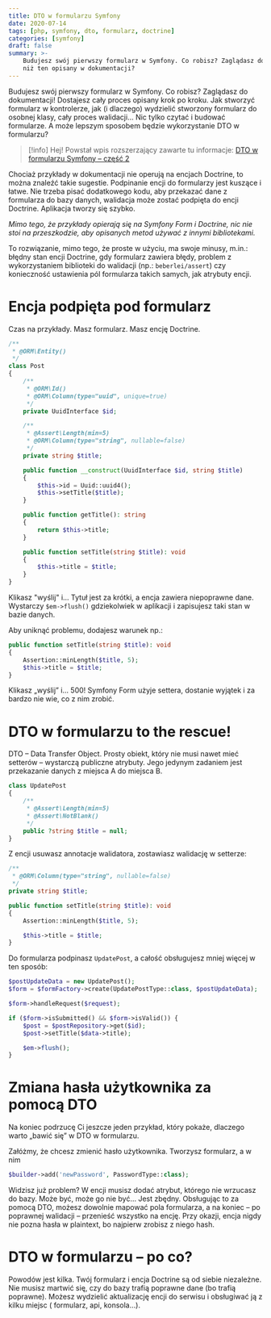 ```yaml
---
title: DTO w formularzu Symfony
date: 2020-07-14
tags: [php, symfony, dto, formularz, doctrine]
categories: [symfony]
draft: false
summary: >-
    Budujesz swój pierwszy formularz w Symfony. Co robisz? Zaglądasz do dokumentacji! Ale może jest lepszy sposób, 
    niż ten opisany w dokumentacji?
---
```


Budujesz swój pierwszy formularz w Symfony. Co robisz? Zaglądasz do dokumentacji! Dostajesz cały proces opisany krok po
kroku. Jak stworzyć formularz w kontrolerze, jak (i dlaczego) wydzielić stworzony formularz do osobnej klasy, cały
proces walidacji… Nic tylko czytać i budować formularze. A może lepszym sposobem będzie wykorzystanie DTO w formularzu?

> [!info]
> Hej! Powstał wpis rozszerzający zawarte tu informacje: [DTO w formularzu Symfony – część 2][dto-w-formularzu-symfony-2]

Chociaż przykłady w dokumentacji nie operują na encjach Doctrine, to można znaleźć takie sugestie. Podpinanie encji do
formularzy jest kuszące i łatwe. Nie trzeba pisać dodatkowego kodu, aby przekazać dane z formularza do bazy danych,
walidacja może zostać podpięta do encji Doctrine. Aplikacja tworzy się szybko.

*Mimo tego, że przykłady opierają się na Symfony Form i Doctrine, nic nie stoi na przeszkodzie, aby opisanych metod
używać z innymi bibliotekami.*

To rozwiązanie, mimo tego, że proste w użyciu, ma swoje minusy, m.in.: błędny stan encji Doctrine, gdy formularz zawiera
błędy, problem z wykorzystaniem biblioteki do walidacji (np.: `beberlei/assert`) czy konieczność ustawienia pól
formularza takich samych, jak atrybuty encji.

# Encja podpięta pod formularz

Czas na przykłady. Masz formularz. Masz encję Doctrine.

```php
/**
 * @ORM\Entity()
 */
class Post
{
    /**
     * @ORM\Id()
     * @ORM\Column(type="uuid", unique=true)
     */
    private UuidInterface $id;

    /**
     * @Assert\Length(min=5)
     * @ORM\Column(type="string", nullable=false)
     */
    private string $title;

    public function __construct(UuidInterface $id, string $title)
    {
        $this->id = Uuid::uuid4();
        $this->setTitle($title);
    }

    public function getTitle(): string
    {
        return $this->title;
    }

    public function setTitle(string $title): void
    {
        $this->title = $title;
    }
}
```  

Klikasz "wyślij" i... Tytuł jest za krótki, a encja zawiera niepoprawne dane. Wystarczy `$em->flush()` gdziekolwiek w
aplikacji i zapisujesz taki stan w bazie danych.

Aby uniknąć problemu, dodajesz warunek np.:

```php
public function setTitle(string $title): void
{
    Assertion::minLength($title, 5);
    $this->title = $title;
}
```

Klikasz „wyślij” i… 500! Symfony Form użyje settera, dostanie wyjątek i za bardzo nie wie, co z nim zrobić.

# DTO w formularzu to the rescue!

DTO – Data Transfer Object. Prosty obiekt, który nie musi nawet mieć setterów – wystarczą publiczne atrybuty. Jego
jedynym zadaniem jest przekazanie danych z miejsca A do miejsca B.

```php
class UpdatePost
{
    /**
     * @Assert\Length(min=5)
     * @Assert\NotBlank()
     */
    public ?string $title = null;
}
``` 

Z encji usuwasz annotacje walidatora, zostawiasz walidację w setterze:

```php
/**
 * @ORM\Column(type="string", nullable=false)
 */
private string $title;

public function setTitle(string $title): void
{
    Assertion::minLength($title, 5);

    $this->title = $title;
}
```

Do formularza podpinasz `UpdatePost`, a całość obsługujesz mniej więcej w ten sposób:

```php
$postUpdateData = new UpdatePost();
$form = $formFactory->create(UpdatePostType::class, $postUpdateData);

$form->handleRequest($request);

if ($form->isSubmitted() && $form->isValid()) {
    $post = $postRepository->get($id);
    $post->setTitle($data->title);

    $em->flush();
}
```

# Zmiana hasła użytkownika za pomocą DTO

Na koniec podrzucę Ci jeszcze jeden przykład, który pokaże, dlaczego warto „bawić się” w DTO w formularzu.

Załóżmy, że chcesz zmienić hasło użytkownika. Tworzysz formularz, a w nim

```php
$builder->add('newPassword', PasswordType::class);
``` 

Widzisz już problem? W encji musisz dodać atrybut, którego nie wrzucasz do bazy. Może być, może go nie być… Jest zbędny.
Obsługując to za pomocą DTO, możesz dowolnie mapować pola formularza, a na koniec – po poprawnej walidacji – przenieść
wszystko na encję. Przy okazji, encja nigdy nie pozna hasła w plaintext, bo najpierw zrobisz z niego hash.

# DTO w formularzu – po co?

Powodów jest kilka. Twój formularz i encja Doctrine są od siebie niezależne. Nie musisz martwić się, czy do bazy trafią
poprawne dane (bo trafią poprawne). Możesz wydzielić aktualizację encji do serwisu i obsługiwać ją z kilku miejsc (
formularz, api, konsola…).

[dto-w-formularzu-symfony-2]: /posty/dto-w-formularzu-symfony-2
